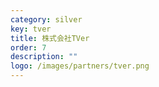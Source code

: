 ```yaml
---
category: silver
key: tver
title: 株式会社TVer
order: 7
description: ""
logo: /images/partners/tver.png
---
```

